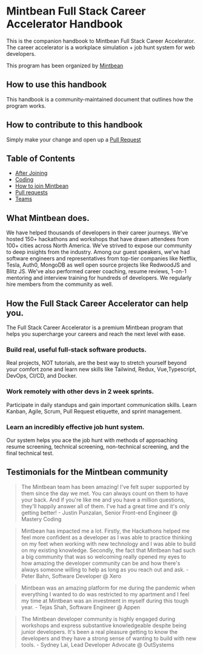 # Mintbean Full Stack Career Accelerator Handbook

This is the companion handbook to Mintbean Full Stack Career Accelerator. The career accelerator is a workplace simulation + job hunt system for web developers.

This program has been organized by [Mintbean](https://mintbean.io)

## How to use this handbook

This handbook is a community-maintained document that outlines how the program works.

## How to contribute to this handbook

Simply make your change and open up a [Pull Request](pages/procedures/pull-requests.md)

## Table of Contents

- [After Joining](pages/procedures/after-joining.md)
- [Coding](pages/procedures/coding.md)
- [How to join Mintbean](pages/how-to-join-mintbean.md)
- [Pull requests](pages/procedures/pull-requests.md)
- [Teams](pages/teams.md)

## What Mintbean does.

We have helped thousands of developers in their career journeys. We've hosted 150+ hackathons and workshops that have drawn attendees from 100+ cities across North America. We've strived to expose our community to deep insights from the industry. Among our guest speakers, we've had software engineers and representatives from top-tier companies like Netflix, Tesla, Auth0, MongoDB as well open source projects like RedwoodJS and Blitz JS. We've also performed career coaching, resume reviews, 1-on-1 mentoring and interview training for hundreds of developers. We regularly hire members from the community as well.

## How the Full Stack Career Accelerator can help you.

The Full Stack Career Accelerator is a premium Mintbean program that helps you supercharge your careers and reach the next level with ease.

### Build real, useful full-stack software products.

Real projects, NOT tutorials, are the best way to stretch yourself beyond your comfort zone and learn new skills like Tailwind, Redux, Vue,Typescript, DevOps, CI/CD, and Docker.

### Work remotely with other devs in 2 week sprints.

Participate in daily standups and gain important communication skills. Learn Kanban, Agile, Scrum, Pull Request etiquette, and sprint management.

### Learn an incredibly effective job hunt system.

Our system helps you ace the job hunt with methods of approaching resume screening, technical screening, non-technical screening, and the final technical test.

## Testimonials for the Mintbean community

> The Mintbean team has been amazing! I've felt super supported by them since the day we met. You can always count on them to have your back. And if you're like me and you have a million questions, they'll happily answer all of them. I've had a great time and it's only getting better! - Justin Punzalan, Senior Front-end Engineer @ Mastery Coding

> Mintbean has impacted me a lot. Firstly, the Hackathons helped me feel more confident as a developer as I was able to practice thinking on my feet when working with new technology and I was able to build on my existing knowledge. Secondly, the fact that Mintbean had such a big community that was so welcoming really opened my eyes to how amazing the developer community can be and how there's always someone willing to help as long as you reach out and ask. - Peter Bahn, Software Developer @ Xero

> Mintbean was an amazing platform for me during the pandemic when everything I wanted to do was restricted to my apartment and I feel my time at Mintbean was an investment in myself during this tough year. - Tejas Shah, Software Engineer @ Appen

> The Mintbean developer community is highly engaged during workshops and express substantive knowledgeable despite being junior developers. It's been a real pleasure getting to know the developers and they have a strong sense of wanting to build with new tools. - Sydney Lai, Lead Developer Advocate @ OutSystems
